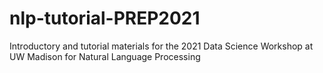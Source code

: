 # nlp-tutorial-PREP2021
Introductory and tutorial materials for the 2021 Data Science Workshop at UW Madison for Natural Language Processing
